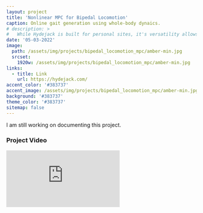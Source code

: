 ```yaml
---
layout: project
title: 'Nonlinear MPC for Bipedal Locomotion'
caption: Online gait generation using whole-body dynaics.
# description: >
#   While Hydejack is built for personal sites, it's versatility allows it to be used a product page as well.
date: '05-03-2022'
image: 
  path: /assets/img/projects/bipedal_locomotion_mpc/amber-min.jpg
  srcset: 
    1920w: /assets/img/projects/bipedal_locomotion_mpc/amber-min.jpg
links:
  - title: Link
    url: https://hydejack.com/
accent_color: '#383737'
accent_image: /assets/img/projects/bipedal_locomotion_mpc/amber-min.jpg
background: '#383737'
theme_color: '#383737'
sitemap: false
---
```


I am still working on documenting this project.

### Project Video

<div class="videoWrapper">
<iframe src="https://www.youtube.com/embed/3g8ZNsCWdOA" title="YouTube video player" frameborder="0" allow="accelerometer; autoplay; clipboard-write; encrypted-media; gyroscope; picture-in-picture" allowfullscreen></iframe>
</div>
